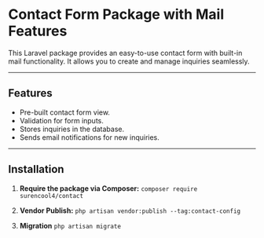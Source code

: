# Contact Form Package with Mail Features

This Laravel package provides an easy-to-use contact form with built-in mail functionality. It allows you to create and manage inquiries seamlessly.

---

## Features

- Pre-built contact form view.
- Validation for form inputs.
- Stores inquiries in the database.
- Sends email notifications for new inquiries.

---

## Installation

1. **Require the package via Composer:**
   ```composer require surencool4/contact```


2. **Vendor Publish:**
```php artisan vendor:publish --tag:contact-config```

3. **Migration**
```php artisan migrate```